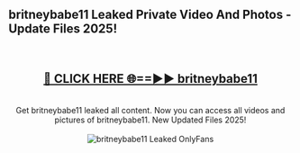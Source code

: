 <h2>britneybabe11 Leaked Private Video And Photos - Update Files 2025!</h2>
<br>
<div align="center">
<h2><a href="https://top-ai-tools.click/QrbHav" rel="nofollow">🔴 CLICK HERE 🌐==►► britneybabe11</a></h2>
<br>
Get britneybabe11 leaked all content. Now you can access all videos and pictures of britneybabe11. New Updated Files 2025!
<br>
<br>
<a href="https://top-ai-tools.click/QrbHav" rel="nofollow" data-target="animated-image.originalLink"><img src="https://i.ibb.co.com/WyWwxjT/player-gif2.gif" alt="britneybabe11 Leaked  OnlyFans" style="max-width: 100%; display: inline-block;" data-target="animated-image.originalImage"></a>
</div>
<br>